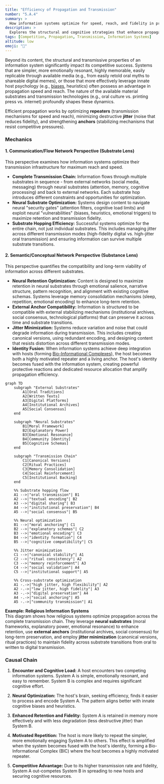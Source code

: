 ```yaml
---
title: "Efficiency of Propagation and Transmission"
number: "5.A.4"
summary: >
  How information systems optimize for speed, reach, and fidelity in propagation, leveraging cognitive and technological substrates.
description: >
  Explores the structural and cognitive strategies that enhance propagation efficiency, including emotional resonance, memory, and substrate hopping.
tags: [Competition, Propagation, Transmission, Information Systems]
altitude: low
emoji: "🚀"
---
```


Beyond its content, the structural and transmissive properties of an information system significantly impact its competitive success. Systems that are simpler, more emotionally resonant, highly memorable, easily replicable through available media (e.g., from easily retold oral myths to shareable digital memes), or those that more effectively leverage innate host psychology (e.g., [biases](../../glossary/C.md#cognitive-biases), heuristics) often possess an advantage in propagation speed and reach. The nature of the available material substrates and transmission technologies (e.g., oral culture vs. printing press vs. internet) profoundly shapes these dynamics.

Efficient propagation works by optimizing **repeaters** (transmission mechanisms for speed and reach), minimizing destructive **jitter** (noise that reduces fidelity), and strengthening **anchors** (stabilizing mechanisms that resist competitive pressures).

### Mechanics

#### 1. Communication/Flow Network Perspective (Substrate Lens)

This perspective examines how information systems optimize their transmission infrastructure for maximum reach and speed.

- **Complete Transmission Chain:** Information flows through multiple substrates in sequence - from external networks (social media, messaging) through neural substrates (attention, memory, cognitive processing) and back to external networks. Each substrate hop introduces different constraints and opportunities for optimization.
- **Neural Substrate Optimization:** Systems design content to navigate neural "security gates" (attention filters, cognitive load limits) and exploit neural "vulnerabilities" (biases, heuristics, emotional triggers) to maximize retention and transmission fidelity.
- **Substrate Hopping Efficiency:** Successful systems optimize for the entire chain, not just individual substrates. This includes managing jitter across different transmission modes (high-fidelity digital vs. high-jitter oral transmission) and ensuring information can survive multiple substrate transitions.

#### 2. Semantic/Conceptual Network Perspective (Substance Lens)

This perspective quantifies the compatibility and long-term viability of information across different substrates.

- **Neural Retention Optimization:** Content is designed to maximize retention in neural substrates through emotional salience, narrative structure, pattern recognition, and alignment with existing cognitive schemas. Systems leverage memory consolidation mechanisms (sleep, repetition, emotional encoding) to enhance long-term retention.
- **External Anchor Compatibility:** Information is structured to be compatible with external stabilizing mechanisms (institutional archives, social consensus, technological platforms) that can preserve it across time and substrate transitions.
- **Jitter Minimization:** Systems reduce variation and noise that could degrade information during transmission. This includes creating canonical versions, using redundant encoding, and designing content that resists distortion across different transmission modes.
- **Identity Fusion:** When information systems achieve deep integration with hosts (forming [Bio-Informational Complexes](../5e-bio-informational-complex.md)), the host becomes both a highly motivated repeater and a living anchor. The host's identity becomes fused with the information system, creating powerful protective reactions and dedicated resource allocation that amplify propagation efficiency.

```mermaid
graph TD
    subgraph "External Substrates"
        A1[Oral Traditions]
        A2[Written Texts]
        A3[Digital Platforms]
        A4[Institutional Archives]
        A5[Social Consensus]
    end
    
    subgraph "Neural Substrates"
        B1[Moral Framework]
        B2[Explanatory Power]
        B3[Emotional Resonance]
        B4[Community Identity]
        B5[Cognitive Schemas]
    end
    
    subgraph "Transmission Chain"
        C1[Canonical Versions]
        C2[Ritual Practices]
        C3[Memory Consolidation]
        C4[Social Reinforcement]
        C5[Institutional Backing]
    end
    
    %% Substrate hopping flow
    A1 -->|"oral transmission"| B1
    A2 -->|"textual encoding"| B2
    A3 -->|"digital sharing"| B3
    A4 -->|"institutional preservation"| B4
    A5 -->|"social consensus"| B5
    
    %% Neural optimization
    B1 -->|"moral anchoring"| C1
    B2 -->|"explanatory schemas"| C2
    B3 -->|"emotional encoding"| C3
    B4 -->|"identity formation"| C4
    B5 -->|"cognitive compatibility"| C5
    
    %% Jitter minimization
    C1 -->|"canonical stability"| A1
    C2 -->|"ritual consistency"| A2
    C3 -->|"memory reinforcement"| A3
    C4 -->|"social validation"| A4
    C5 -->|"institutional support"| A5
    
    %% Cross-substrate optimization
    A1 -.->|"high jitter, high flexibility"| A2
    A2 -.->|"low jitter, high fidelity"| A3
    A3 -.->|"digital preservation"| A4
    A4 -.->|"social anchoring"| A5
    A5 -.->|"community transmission"| A1
```

**Example: Religious Information Systems**  
This diagram shows how religious systems optimize propagation across the complete transmission chain. They leverage **neural substrates** (moral frameworks, explanatory power, emotional resonance) to enhance retention, use **external anchors** (institutional archives, social consensus) for long-term preservation, and employ **jitter minimization** (canonical versions, ritual practices) to maintain fidelity across substrate transitions from oral to written to digital transmission.

### Causal Chain

1. **Encounter and Cognitive Load:** A host encounters two competing information systems. System A is simple, emotionally resonant, and easy to remember. System B is complex and requires significant cognitive effort.

2. **Neural Optimization:** The host's brain, seeking efficiency, finds it easier to process and encode System A. The pattern aligns better with innate cognitive biases and heuristics.

3. **Enhanced Retention and Fidelity:** System A is retained in memory more effectively and with less degradation (less destructive jitter) than System B.

4. **Motivated Repetition:** The host is more likely to repeat the simpler, more emotionally engaging System A to others. This effect is amplified when the system becomes fused with the host's identity, forming a Bio-Informational Complex (BIC) where the host becomes a highly motivated repeater.

5. **Competitive Advantage:** Due to its higher transmission rate and fidelity, System A out-competes System B in spreading to new hosts and securing cognitive resources.
